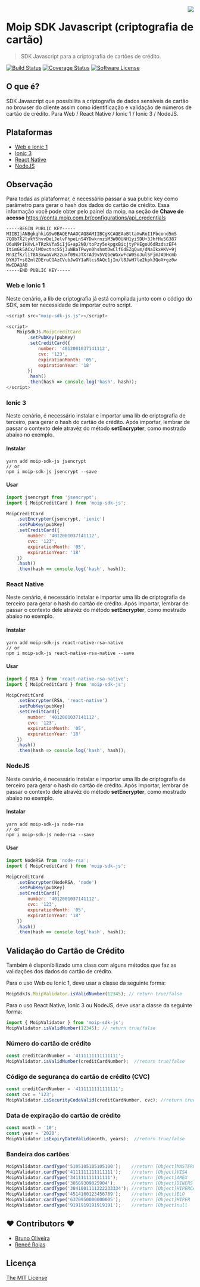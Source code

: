 <img src="https://gist.githubusercontent.com/joaolucasl/00f53024cecf16410d5c3212aae92c17/raw/1789a2131ee389aeb44e3a9d5333f59cfeebc089/moip-icon.png" align="right" />

# Moip SDK Javascript (criptografia de cartão)
> SDK Javascript para a criptografia de cartões de crédito.

[![Build Status](https://travis-ci.org/brunoosilva/moip-sdk-js.svg)](https://travis-ci.org/brunoosilva/moip-sdk-js) 
[![Coverage Status](https://coveralls.io/repos/github/brunoosilva/moip-sdk-js/badge.svg?branch=master)](https://coveralls.io/github/brunoosilva/moip-sdk-js?branch=master)
[![Software License](https://img.shields.io/badge/license-MIT-brightgreen.svg)](https://github.com/moip/moip-sdk-js/blob/master/LICENSE)

## O que é?

SDK Javascript que possibilita a criptografia de dados sensíveis de cartão no browser do cliente assim como identificação e validação de números de cartão de crédito. Para Web / React Native / Ionic 1 / Ionic 3 / NodeJS.

## Plataformas

* [Web e Ionic 1](#web-e-ionic-1)
* [Ionic 3](#ionic-3)
* [React Native](#react-native)
* [NodeJS](#nodejs)


## Observação

Para todas as plataformar, é necessário passar a sua public key como parâmetro para gerar o hash dos dados do cartão de crédito. Essa informação você pode obter pelo painel da moip, na seção de **Chave de acesso** https://conta.moip.com.br/configurations/api_credentials

```shell
-----BEGIN PUBLIC KEY-----
MIIBIjANBgkqhkiG9w0BAQEFAAOCAQ8AMIIBCgKCAQEAoBttaXwRoI1Fbcond5mS
7QOb7X2lykY5hvvDeLJelvFhpeLnS4YDwkrnziM3W00UNH1yiSDU+3JhfHu5G387
O6uN9rIHXvL+TRzkVfa5iIjG+ap2N0/toPzy5ekpgxBicjtyPHEgoU6dRzdszEF4
ItimGk5ACx/lMOvctncS5j3uWBaTPwyn0hshmtDwClf6dEZgQvm/dNaIkxHKV+9j
Mn3ZfK/liT8A3xwaVvRzzuxf09xJTXrAd9v5VQbeWGxwFcW05oJulSFjmJA9Hcmb
DYHJT+sG2mlZDEruCGAzCVubJwGY1aRlcs9AQc1jIm/l8JwH7le2kpk3QoX+gz0w
WwIDAQAB
-----END PUBLIC KEY-----
```

### Web e Ionic 1

Neste cenário, a lib de criptografia já está compilada junto com o código do SDK, sem ter necessidade de importar outro script.

```javascript
<script src="moip-sdk-js.js"></script>

<script>
    MoipSdkJs.MoipCreditCard
        .setPubKey(pubKey)
        .setCreditCard({
            number: '4012001037141112',
            cvc: '123',
            expirationMonth: '05',
            expirationYear: '18'
        })
        .hash()
        .then(hash => console.log('hash', hash));
</script>
```

### Ionic 3

Neste cenário, é necessário instalar e importar uma lib de criptografia de terceiro, para gerar o hash do cartão de crédito. Após importar, lembrar de passar o contexto dele atravéz do método **setEncrypter**, como mostrado abaixo no exemplo.

#### Instalar

```
yarn add moip-sdk-js jsencrypt 
// or
npm i moip-sdk-js jsencrypt --save
```

#### Usar

```javascript
import jsencrypt from 'jsencrypt';
import { MoipCreditCard } from 'moip-sdk-js';

MoipCreditCard
	.setEncrypter(jsencrypt, 'ionic')
    .setPubKey(pubKey)
	.setCreditCard({
	    number: '4012001037141112',
	    cvc: '123',
	    expirationMonth: '05',
        expirationYear: '18'
    })
	.hash()
	.then(hash => console.log('hash', hash));
```

### React Native

Neste cenário, é necessário instalar e importar uma lib de criptografia de terceiro para gerar o hash do cartão de crédito. Após importar, lembrar de passar o contexto dele atravéz do método **setEncrypter**, como mostrado abaixo no exemplo.

#### Instalar

```
yarn add moip-sdk-js react-native-rsa-native
// or
npm i moip-sdk-js react-native-rsa-native --save
```

#### Usar

```javascript
import { RSA } from 'react-native-rsa-native';
import { MoipCreditCard } from 'moip-sdk-js';

MoipCreditCard
	.setEncrypter(RSA, 'react-native')
	.setPubKey(pubKey)
	.setCreditCard({
	    number: '4012001037141112',
	    cvc: '123',
	    expirationMonth: '05',
	    expirationYear: '18'
	})
	.hash()
	.then(hash => console.log('hash', hash));
```

### NodeJS

Neste cenário, é necessário instalar e importar uma lib de criptografia de terceiro para gerar o hash do cartão de crédito. Após importar, lembrar de passar o contexto dele atravéz do método **setEncrypter**, como mostrado abaixo no exemplo.

#### Instalar

```
yarn add moip-sdk-js node-rsa
// or
npm i moip-sdk-js node-rsa --save
```

#### Usar

```javascript
import NodeRSA from 'node-rsa';
import { MoipCreditCard } from 'moip-sdk-js';

MoipCreditCard
	.setEncrypter(NodeRSA, 'node')
	.setPubKey(pubKey)
	.setCreditCard({
	    number: '4012001037141112',
	    cvc: '123',
	    expirationMonth: '05',
	    expirationYear: '18'
	})
	.hash()
	.then(hash => console.log('hash', hash));
```


## Validação do Cartão de Crédito

Também é disponibilizado uma class com alguns métodos que faz as validações dos dados do cartão de crédito.

Para o uso Web ou Ionic 1, deve usar a classe da seguinte forma:

```javascript
MoipSdkJs.MoipValidator.isValidNumber(12345); // return true/false
```

Para o uso React Native, Ionic 3 ou NodeJS, deve usar a classe da seguinte forma:
```javascript
import { MoipValidator } from 'moip-sdk-js';
MoipValidator.isValidNumber(12345); // return true/false
```

### Número do cartão de crédito
``` javascript
const creditCardNumber = '4111111111111111';
MoipValidator.isValidNumber(creditCardNumber);	//return true/false
```

### Código de segurança do cartão de crédito (CVC)
``` javascript
const creditCardNumber = '4111111111111111';
const cvc = '123';
MoipValidator.isSecurityCodeValid(creditCardNumber, cvc); //return true/false
```

### Data de expiração do cartão de crédito
``` javascript
const month = '10';
const year = '2020';
MoipValidator.isExpiryDateValid(month, years);	//return true/false
```

### Bandeira dos cartões
``` javascript
MoipValidator.cardType('5105105105105100');    //return [Object]MASTERCARD
MoipValidator.cardType('4111111111111111');    //return [Object]VISA
MoipValidator.cardType('341111111111111');     //return [Object]AMEX
MoipValidator.cardType('30569309025904');      //return [Object]DINERS
MoipValidator.cardType('3841001111222233334'); //return [Object]HIPERCARD
MoipValidator.cardType('4514160123456789');    //return [Object]ELO
MoipValidator.cardType('6370950000000005');    //return [Object]HIPER
MoipValidator.cardType('9191919191919191');    //return [Object]null
```

## :heart: Contributors :heart:

- [Bruno Oliveira](https://github.com/brunoosilva)
- [Reneé Rojas](https://github.com/reneerojas)

## Licença

[The MIT License](https://github.com/moip/moip-sdk-js/blob/master/LICENSE)